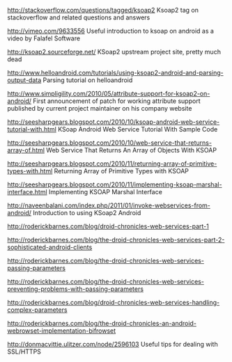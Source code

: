 http://stackoverflow.com/questions/tagged/ksoap2 Ksoap2 tag on stackoverflow and related questions and answers

http://vimeo.com/9633556 Useful introduction to ksoap on android as a video by Falafel Software

http://ksoap2.sourceforge.net/ KSoap2 upstream project site, pretty much dead

http://www.helloandroid.com/tutorials/using-ksoap2-android-and-parsing-output-data Parsing tutorial on helloandroid

http://www.simpligility.com/2010/05/attribute-support-for-ksoap2-on-android/ First announcement of patch for working attribute support published by current project maintainer on his company website

http://seesharpgears.blogspot.com/2010/10/ksoap-android-web-service-tutorial-with.html KSoap Android Web Service Tutorial With Sample Code

http://seesharpgears.blogspot.com/2010/10/web-service-that-returns-array-of.html Web Service That Returns An Array of Objects With KSOAP

http://seesharpgears.blogspot.com/2010/11/returning-array-of-primitive-types-with.html Returning Array of Primitive Types with KSOAP

http://seesharpgears.blogspot.com/2010/11/implementing-ksoap-marshal-interface.html Implementing KSOAP Marshal Interface

http://naveenbalani.com/index.php/2011/01/invoke-webservices-from-android/ Introduction to using KSoap2 Android

http://roderickbarnes.com/blog/droid-chronicles-web-services-part-1

http://roderickbarnes.com/blog/the-droid-chronicles-web-services-part-2-sophisticated-android-clients

http://roderickbarnes.com/blog/the-droid-chronicles-web-services-passing-parameters

http://roderickbarnes.com/blog/the-droid-chronicles-web-services-preventing-problems-with-passing-parameters

http://roderickbarnes.com/blog/droid-chronicles-web-services-handling-complex-parameters

http://roderickbarnes.com/blog/the-droid-chronicles-an-android-webrowset-implementation-bifrowset

http://donmacvittie.ulitzer.com/node/2596103 Useful tips for dealing with SSL/HTTPS